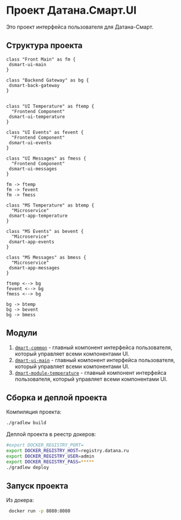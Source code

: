 # Проект Датана.Смарт.UI

Это проект интерфейса пользователя для Датана-Смарт.

## Структура проекта

```plantuml
class "Front Main" as fm {
 dsmart-ui-main
}

class "Backend Gateway" as bg {
 dsmart-back-gateway
}


class "UI Temperature" as ftemp {
  "Frontend Component"
 dsmart-ui-temperature
}

class "UI Events" as fevent {
  "Frontend Component"
 dsmart-ui-events
}

class "UI Messages" as fmess {
  "Frontend Component"
 dsmart-ui-messages
}

fm -> ftemp
fm -> fevent
fm -> fmess

class "MS Temperature" as btemp {
  "Microservice"
 dsmart-app-temperature
}

class "MS Events" as bevent {
  "Microservice"
 dsmart-app-events
}

class "MS Messages" as bmess {
  "Microservice"
 dsmart-app-messages
}

ftemp <--> bg
fevent <--> bg
fmess <--> bg

bg -> btemp
bg -> bevent
bg -> bmess
```

## Модули

1. [`dmart-common`](dsmart-common/README.md) - главный компонент интерфейса пользователя, который управляет всеми 
компонентами UI.
1. [`dmart-ui-main`](dsmart-ui-main/README.md) - главный компонент интерфейса пользователя, который управляет всеми 
компонентами UI.
1. [`dmart-module-temperature`](dsmart-module-temperature/README.md) - главный компонент интерфейса пользователя, который управляет всеми 
компонентами UI.

## Сборка и деплой проекта

Компиляция проекта:
```bash
./gradlew build
```

Деплой проекта в реестр докеров:
```bash
#export DOCKER_REGISTRY_PORT=
export DOCKER_REGISTRY_HOST=registry.datana.ru
export DOCKER_REGISTRY_USER=admin
export DOCKER_REGISTRY_PASS=*****
./gradlew deploy
```

## Запуск проекта

Из докера:
```bash
 docker run -p 8080:8080 
```

